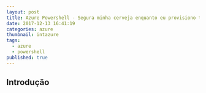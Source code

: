 ```yaml
---
layout: post
title: Azure Powershell - Segura minha cerveja enquanto eu provisiono teu ambiente
date: 2017-12-13 16:41:19
categories: azure
thumbnail: intazure
tags:
  - azure
  - powershell
published: true
---
```


## Introdução

